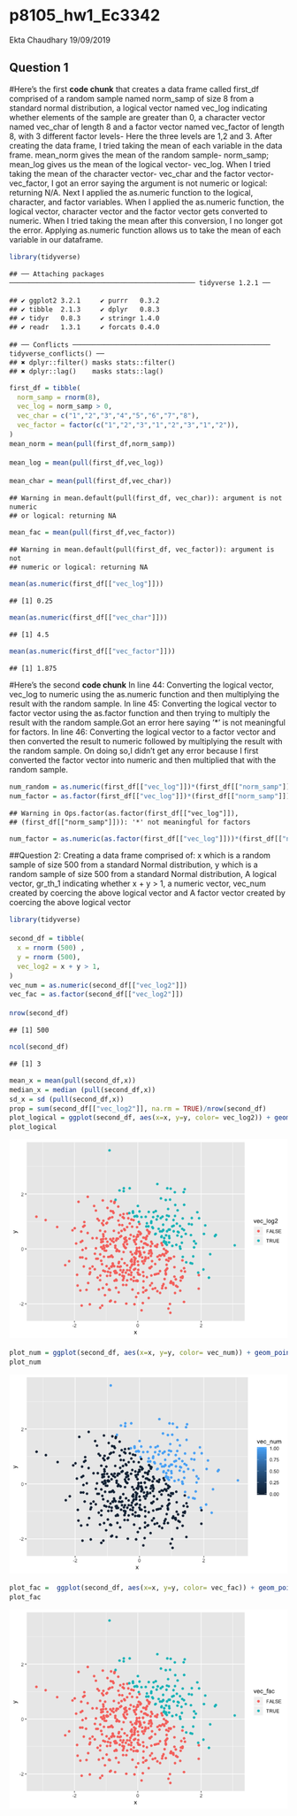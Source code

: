 p8105\_hw1\_Ec3342
================
Ekta Chaudhary
19/09/2019

## Question 1

\#Here’s the first **code chunk** that creates a data frame called
first\_df comprised of a random sample named norm\_samp of size 8 from a
standard normal distribution, a logical vector named vec\_log indicating
whether elements of the sample are greater than 0, a character vector
named vec\_char of length 8 and a factor vector named vec\_factor of
length 8, with 3 different factor levels- Here the three levels are 1,2
and 3. After creating the data frame, I tried taking the mean of each
variable in the data frame. mean\_norm gives the mean of the random
sample- norm\_samp; mean\_log gives us the mean of the logical vector-
vec\_log. When I tried taking the mean of the character vector-
vec\_char and the factor vector- vec\_factor, I got an error saying the
argument is not numeric or logical: returning N/A. Next I applied the
as.numeric function to the logical, character, and factor variables.
When I applied the as.numeric function, the logical vector, character
vector and the factor vector gets converted to numeric. When I tried
taking the mean after this conversion, I no longer got the error.
Applying as.numeric function allows us to take the mean of each variable
in our
    dataframe.

``` r
library(tidyverse)
```

    ## ── Attaching packages ─────────────────────────────────────────────── tidyverse 1.2.1 ──

    ## ✔ ggplot2 3.2.1     ✔ purrr   0.3.2
    ## ✔ tibble  2.1.3     ✔ dplyr   0.8.3
    ## ✔ tidyr   0.8.3     ✔ stringr 1.4.0
    ## ✔ readr   1.3.1     ✔ forcats 0.4.0

    ## ── Conflicts ────────────────────────────────────────────────── tidyverse_conflicts() ──
    ## ✖ dplyr::filter() masks stats::filter()
    ## ✖ dplyr::lag()    masks stats::lag()

``` r
first_df = tibble(
  norm_samp = rnorm(8),
  vec_log = norm_samp > 0,
  vec_char = c("1","2","3","4","5","6","7","8"),
  vec_factor = factor(c("1","2","3","1","2","3","1","2")),
)
mean_norm = mean(pull(first_df,norm_samp)) 

mean_log = mean(pull(first_df,vec_log))

mean_char = mean(pull(first_df,vec_char))
```

    ## Warning in mean.default(pull(first_df, vec_char)): argument is not numeric
    ## or logical: returning NA

``` r
mean_fac = mean(pull(first_df,vec_factor))
```

    ## Warning in mean.default(pull(first_df, vec_factor)): argument is not
    ## numeric or logical: returning NA

``` r
mean(as.numeric(first_df[["vec_log"]]))
```

    ## [1] 0.25

``` r
mean(as.numeric(first_df[["vec_char"]]))
```

    ## [1] 4.5

``` r
mean(as.numeric(first_df[["vec_factor"]]))
```

    ## [1] 1.875

\#Here’s the second **code chunk** In line 44: Converting the logical
vector, vec\_log to numeric using the as.numeric function and then
multiplying the result with the random sample. In line 45: Converting
the logical vector to factor vector using the as.factor function and
then trying to multiply the result with the random sample.Got an error
here saying ’\*’ is not meaningful for factors. In line 46: Converting
the logical vector to a factor vector and then converted the result to
numeric followed by multiplying the result with the random sample. On
doing so,I didn’t get any error because I first converted the factor
vector into numeric and then multiplied that with the random sample.

``` r
num_random = as.numeric(first_df[["vec_log"]])*(first_df[["norm_samp"]])
num_factor = as.factor(first_df[["vec_log"]])*(first_df[["norm_samp"]])
```

    ## Warning in Ops.factor(as.factor(first_df[["vec_log"]]),
    ## (first_df[["norm_samp"]])): '*' not meaningful for factors

``` r
num_factor = as.numeric(as.factor(first_df[["vec_log"]]))*(first_df[["norm_samp"]])
```

\#\#Question 2: Creating a data frame comprised of: x which is a random
sample of size 500 from a standard Normal distribution, y which is a
random sample of size 500 from a standard Normal distribution, A logical
vector, gr\_th\_1 indicating whether x + y \> 1, a numeric vector,
vec\_num created by coercing the above logical vector and A factor
vector created by coercing the above logical vector

``` r
library(tidyverse)

second_df = tibble(
  x = rnorm (500) ,
  y = rnorm (500),
  vec_log2 = x + y > 1,
)
vec_num = as.numeric(second_df[["vec_log2"]])
vec_fac = as.factor(second_df[["vec_log2"]])

nrow(second_df)
```

    ## [1] 500

``` r
ncol(second_df)
```

    ## [1] 3

``` r
mean_x = mean(pull(second_df,x))
median_x = median (pull(second_df,x))
sd_x = sd (pull(second_df,x))
prop = sum(second_df[["vec_log2"]], na.rm = TRUE)/nrow(second_df)
plot_logical = ggplot(second_df, aes(x=x, y=y, color= vec_log2)) + geom_point()
plot_logical
```

![](p8105_hw1_Ec3342_files/figure-gfm/question%202-1.png)<!-- -->

``` r
plot_num = ggplot(second_df, aes(x=x, y=y, color= vec_num)) + geom_point()
plot_num
```

![](p8105_hw1_Ec3342_files/figure-gfm/question%202-2.png)<!-- -->

``` r
plot_fac =  ggplot(second_df, aes(x=x, y=y, color= vec_fac)) + geom_point()
plot_fac
```

![](p8105_hw1_Ec3342_files/figure-gfm/question%202-3.png)<!-- -->
